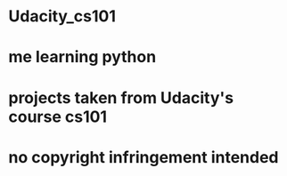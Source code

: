 Udacity_cs101
=============
# me learning python
# projects taken from Udacity's course cs101
# no copyright infringement intended
